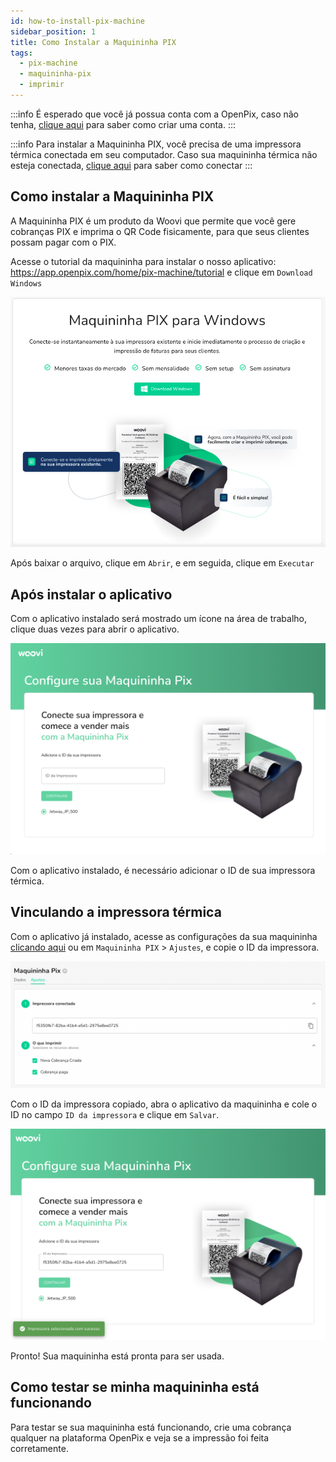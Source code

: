 ```yaml
---
id: how-to-install-pix-machine
sidebar_position: 1
title: Como Instalar a Maquininha PIX
tags:
  - pix-machine
  - maquininha-pix
  - imprimir
---
```


:::info
É esperado que você já possua conta com a OpenPix, caso não tenha, [clique aqui](https://ajuda.openpix.com.br/pt-br/article/como-cadastrar-minha-empresa-14e7lwx/) para saber como criar uma conta.
:::

:::info
Para instalar a Maquininha PIX, você precisa de uma impressora térmica conectada em seu computador. Caso sua maquininha térmica não esteja conectada, [clique aqui](setup-pix-machine.md) para saber como conectar
:::

## Como instalar a Maquininha PIX

A Maquininha PIX é um produto da Woovi que permite que você gere cobranças PIX e imprima o QR Code fisicamente, para que seus clientes possam pagar com o PIX.

Acesse o tutorial da maquininha para instalar o nosso aplicativo: <https://app.openpix.com/home/pix-machine/tutorial> e clique em `Download Windows`

![Download Windows](__assets__/maquininha-tutorial.png)

Após baixar o arquivo, clique em `Abrir`, e em seguida, clique em `Executar`

## Após instalar o aplicativo

Com o aplicativo instalado será mostrado um ícone na área de trabalho, clique duas vezes para abrir o aplicativo.

![Maquininha App](__assets__/maquininha-app.png)

Com o aplicativo instalado, é necessário adicionar o ID de sua impressora térmica.

## Vinculando a impressora térmica

Com o aplicativo já instalado, acesse as configurações da sua maquininha [clicando aqui](https://app.openpix.com/home/pix-machine/settings) ou em `Maquininha PIX` > `Ajustes`, e copie o ID da impressora.

![Maquininha Settings](__assets__/maquininha-settings.png)

Com o ID da impressora copiado, abra o aplicativo da maquininha e cole o ID no campo `ID da impressora` e clique em `Salvar`.

![Maquininha Setup](__assets__/maquininha-setup.png)

Pronto! Sua maquininha está pronta para ser usada.

## Como testar se minha maquininha está funcionando

Para testar se sua maquininha está funcionando, crie uma cobrança qualquer na plataforma OpenPix e veja se a impressão foi feita corretamente.
